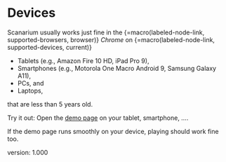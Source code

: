 # Devices

Scanarium usually works just fine in the {=macro(labeled-node-link, supported-browsers, browser)} *Chrome* on {=macro(labeled-node-link, supported-devices, current)}

* Tablets (e.g., Amazon Fire 10 HD, iPad Pro 9),
* Smartphones (e.g., Motorola One Macro Android 9, Samsung Galaxy A11),
* PCs, and
* Laptops,

that are less than 5 years old.

Try it out: Open the [demo page](https://demo.scanarium.com/) on your tablet, smartphone, ….

If the demo page runs smoothly on your device, playing should work fine too.


version: 1.000

